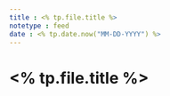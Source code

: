 ```yaml
---
title : <% tp.file.title %>
notetype : feed
date : <% tp.date.now("MM-DD-YYYY") %>
---
```


# <% tp.file.title %>


